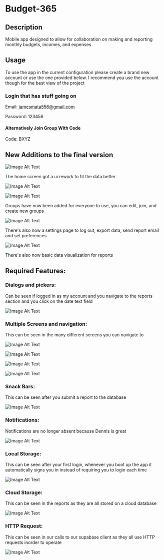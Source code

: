 # Budget-365

## Description
Mobile app designed to allow for collaboration on making and reporting monthly budgets, incomes, and expenses 

## Usage
To use the app in the current configuration please create a brand new account or use the one provided below. I recommend you use the account though for the best view of the project

### Login that has stuff going on

Email: jamesmata556@gmail.com

Password: 123456

#### Alternatively Join Group With Code

Code: BXYZ

## New Additions to the final version

![Image Alt Text](client/assets/images/homenew.png)

The home screen got a ui rework to fit the data better

![Image Alt Text](client/assets/images/group.png)

![Image Alt Text](client/assets/images/groupcreate.png)

Groups have now been added for everyone to use, you can edit, join, and create new groups

![Image Alt Text](client/assets/images/settings.png)

There's also now a settings page to log out, export data, send report email and set preferences

![Image Alt Text](client/assets/images/infoviz.png)

There's also now basic data visualization for reports

## Required Features:

### Dialogs and pickers:
Can be seen if logged in as my account and you navigate to the reports section and you click on the date text field

![Image Alt Text](client/assets/images/dialogs.png)

### Multiple Screens and navigation:
This can be seen in the many different screens you can navigate to 

![Image Alt Text](client/assets/images/login.png)

![Image Alt Text](client/assets/images/home.png)

![Image Alt Text](client/assets/images/report.png)

![Image Alt Text](client/assets/images/data.png)

### Snack Bars:
This can be seen after you submit a report to the database

![Image Alt Text](client/assets/images/snackbar.png)

### Notifications:
Notifications are no longer absent because Dennis is great

![Image Alt Text](client/assets/images/notifications.png)

### Local Storage:
This can be seen after your first login, whenever you boot up the app it automatically signs you in instead of requiring you to login each time

![Image Alt Text](client/assets/images/localcode.png)

### Cloud Storage:
This can be seen in the reports as they are all stored on a cloud database

![Image Alt Text](client/assets/images/cloudcode.png)

### HTTP Request:
This can be seen in our calls to our supabase client as they all use HTTP requests inorder to operate

![Image Alt Text](client/assets/images/supabase.png)
